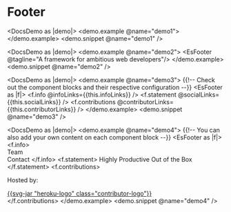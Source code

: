 # Footer

<DocsDemo as |demo|>
  <demo.example @name="demo1">
    <EsFooter/>
  </demo.example>
  <demo.snippet @name="demo1" />
</DocsDemo>

<DocsDemo as |demo|>
  <demo.example @name="demo2">
    <EsFooter @tagline="A framework for ambitious web developers"/>
  </demo.example>
  <demo.snippet @name="demo2" />
</DocsDemo>

<DocsDemo as |demo|>
  <demo.example @name="demo3">
    {{!-- Check out the component blocks and their respective
    configuration --}}
    <EsFooter as |f|>
      <f.info @infoLinks={{this.infoLinks}} />
      <f.statement @socialLinks={{this.socialLinks}} />
      <f.contributions @contributorLinks={{this.contributorLinks}} />
    </EsFooter>
  </demo.example>
  <demo.snippet @name="demo3" />
</DocsDemo>

<DocsDemo as |demo|>
  <demo.example @name="demo4">
    {{!-- You can also add your own content on each component block --}}
    <EsFooter as |f|>
      <f.info>
        <br/>
        <a>Team</a>
        <br/>
        <a>Contact</a>
      </f.info>
      <f.statement>
        Highly Productive Out of the Box
      </f.statement>
      <f.contributions>
        <div class="contributor">
          <p>Hosted by:</p>
          <a href="https://www.heroku.com/emberjs">
            {{svg-jar "heroku-logo" class="contributor-logo"}}
          </a>
        </div>
      </f.contributions>
    </EsFooter>
  </demo.example>
  <demo.snippet @name="demo4" />
</DocsDemo>


<DocsNote />
